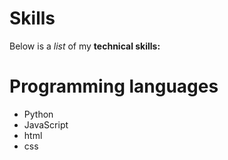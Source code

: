 # Skills

Below is a *list* of my **technical skills:**

# Programming languages
 - Python
 - JavaScript
 - html
 - css

